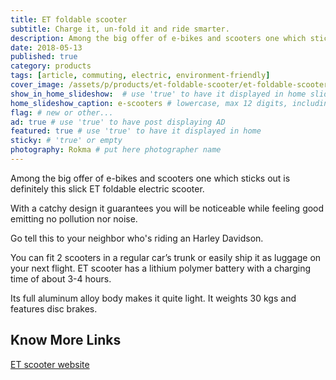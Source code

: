 ```yaml
---
title: ET foldable scooter
subtitle: Charge it, un-fold it and ride smarter.
description: Among the big offer of e-bikes and scooters one which sticks out is definitely this slick ET foldable electric scooter. With a catchy design it guarantees you...
date: 2018-05-13
published: true
category: products
tags: [article, commuting, electric, environment-friendly]
cover_image: /assets/p/products/et-foldable-scooter/et-foldable-scooter.jpg
show_in_home_slideshow:  # use 'true' to have it displayed in home slideshow
home_slideshow_caption: e-scooters # lowercase, max 12 digits, including spaces
flag: # new or other...
ad: true # use 'true' to have post displaying AD
featured: true # use 'true' to have it displayed in home
sticky: # 'true' or empty
photography: Rokma # put here photographer name
---
```

Among the big offer of e-bikes and scooters one which sticks out is definitely this slick ET foldable electric scooter.

With a catchy design it guarantees you will be noticeable while feeling good emitting no pollution nor noise.

Go tell this to your neighbor who's riding an Harley Davidson.

You can fit 2 scooters in a regular car’s trunk or easily ship it as luggage on your next flight. ET scooter has a lithium polymer battery with a charging time of about 3-4 hours.

Its full aluminum alloy body makes it quite light. It weights 30 kgs and features disc brakes.

## Know More Links

[ET scooter website](http://etscooter.com/product/e-t-scooter/)
